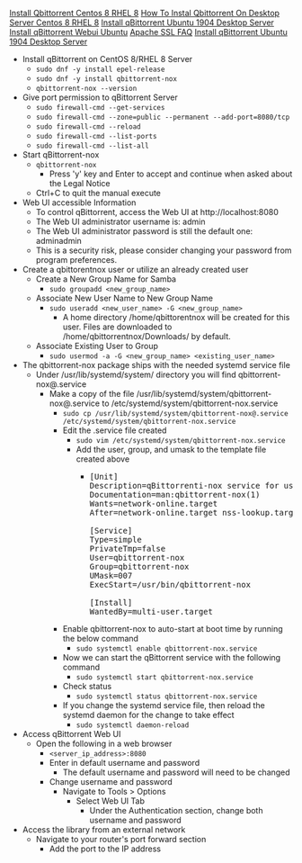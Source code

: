 [Install Qbittorrent Centos 8 RHEL 8](https://www.linuxbabe.com/redhat/install-qbittorrent-centos-8-rhel-8)
[How To Instal Qbittorrent On Desktop Server Centos 8 RHEL 8](https://tier4hosting.com/how-to-instal-qbittorrent-on-desktop-server-centos-8-rhel-8/)
[Install qBittorrent Ubuntu 1904 Desktop Server](https://www.linuxbabe.com/ubuntu/install-qbittorrent-ubuntu-19-04-desktop-server)
[Install qBittorrent Webui Ubuntu](https://www.smarthomebeginner.com/install-qbittorrent-webui-ubuntu/)
[Apache SSL FAQ](https://httpd.apache.org/docs/current/ssl/ssl_faq.html#aboutcerts)
[Install qBittorrent Ubuntu 1904 Desktop Server](https://www.linuxbabe.com/ubuntu/install-qbittorrent-ubuntu-19-04-desktop-server)

* Install qBittorrent on CentOS 8/RHEL 8 Server
  * `sudo dnf -y install epel-release`
  * `sudo dnf -y install qbittorrent-nox`
  * `qbittorrent-nox --version`
* Give port permission to qBittorrent Server
  * `sudo firewall-cmd --get-services`
  * `sudo firewall-cmd --zone=public --permanent --add-port=8080/tcp`
  * `sudo firewall-cmd --reload`
  * `sudo firewall-cmd --list-ports`
  * `sudo firewall-cmd --list-all`
* Start qBittorrent-nox
  * `qbittorrent-nox`
    * Press 'y' key and Enter to accept and continue when asked about the Legal Notice
  * Ctrl+C to quit the manual execute
* Web UI accessible Information
  * To control qBittorrent, access the Web UI at http://localhost:8080
  * The Web UI administrator username is: admin
  * The Web UI administrator password is still the default one: adminadmin
  * This is a security risk, please consider changing your password from program preferences.
* Create a qbittorentnox user or utilize an already created user
  * Create a New Group Name for Samba
    * `sudo groupadd <new_group_name>`
  * Associate New User Name to New Group Name
    * `sudo useradd <new_user_name> -G <new_group_name>`
      * A home directory /home/qbittorentnox will be created for this user. Files are downloaded to /home/qbittorrentnox/Downloads/ by default.
  * Associate Existing User to Group
    * `sudo usermod -a -G <new_group_name> <existing_user_name>`
* The qbittorrent-nox package ships with the needed systemd service file
  * Under /usr/lib/systemd/system/ directory you will find qbittorrent-nox@.service
    * Make a copy of the file /usr/lib/systemd/system/qbittorrent-nox@.service to /etc/systemd/system/qbittorrent-nox.service
      * `sudo cp /usr/lib/systemd/system/qbittorrent-nox@.service /etc/systemd/system/qbittorrent-nox.service`
      * Edit the .service file created
        * `sudo vim /etc/systemd/system/qbittorrent-nox.service`
        * Add the user, group, and umask to the template file created above
          * <pre>
            [Unit]
            Description=qBittorrenti-nox service for user qbittorrent-nox
            Documentation=man:qbittorrent-nox(1)
            Wants=network-online.target
            After=network-online.target nss-lookup.target
            
            [Service]
            Type=simple
            PrivateTmp=false
            User=qbittorrent-nox
            Group=qbittorrent-nox
            UMask=007
            ExecStart=/usr/bin/qbittorrent-nox
            
            [Install]
            WantedBy=multi-user.target
            </pre>
      * Enable qbittorrent-nox to auto-start at boot time by running the below command
        * `sudo systemctl enable qbittorrent-nox.service`
      * Now we can start the qBittorrent service with the following command
        * `sudo systemctl start qbittorrent-nox.service`
      * Check status
        * `sudo systemctl status qbittorrent-nox.service`
      * If you change the systemd service file, then reload the systemd daemon for the change to take effect
        * `sudo systemctl daemon-reload`
* Access qBittorrent Web UI
  * Open the following in a web browser
    * `<server_ip_address>:8080`
    * Enter in default username and password
      * The default username and password will need to be changed
    * Change username and password
      * Navigate to Tools > Options
        * Select Web UI Tab
          * Under the Authentication section, change both username and password
* Access the library from an external network
  * Navigate to your router's port forward section
    * Add the port to the IP address
